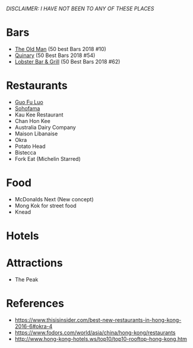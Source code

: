 *DISCLAIMER: I HAVE NOT BEEN TO ANY OF THESE PLACES*

# Bars
* [The Old Man](https://www.worlds50bestbars.com/fifty-best-bars-list/the-old-man.php?listID=474&pid=best-50-2018) (50 best Bars 2018 #10)
* [Quinary](https://www.quinary.hk/) (50 Best Bars 2018 #54)
* [Lobster Bar & Grill](http://www.shangri-la.com/hongkong/islandshangrila/dining/restaurants/lobster-bar-grill/) (50 Best Bars 2018 #62)


# Restaurants
* [Guo Fu Luo](https://www.niccolohotels.com/en/hotels/hongkong/central/the_murray_a_niccolo_hotel_hong_kong/restaurants_and_bars/guo_fu_luo.html)
* [Sohofama](https://sohofama.com/)
* Kau Kee Restaurant
* Chan Hon Kee
* Australia Dairy Company
* Maison Libanaise
* Okra
* Potato Head
* Bistecca
* Fork Eat (Michelin Starred)

# Food
* McDonalds Next (New concept)
* Mong Kok for street food
* Knead

# Hotels

# Attractions
* The Peak

# References
* https://www.thisisinsider.com/best-new-restaurants-in-hong-kong-2016-6#okra-4
* https://www.fodors.com/world/asia/china/hong-kong/restaurants
* http://www.hong-kong-hotels.ws/top10/top10-rooftop-hong-kong.htm
